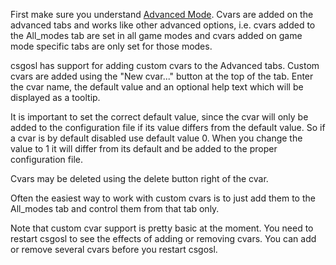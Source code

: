 First make sure you understand [Advanced Mode](https://github.com/lenosisnickerboa/csgosl/wiki/Help-on-Advanced-Tabs). Cvars are added on the advanced tabs and works like other advanced options, i.e. cvars added to the All_modes tab are set in all game modes and cvars added on game mode specific tabs are only set for those modes.

csgosl has support for adding custom cvars to the Advanced tabs. Custom cvars are added using the "New cvar..." button at the top of the tab. Enter the cvar name, the default value and an optional help text which will be displayed as a tooltip.

It is important to set the correct default value, since the cvar will only be added to the configuration file if its value differs from the default value. So if a cvar is by default disabled use default value 0. When you change the value to 1 it will differ from its default and be added to the proper configuration file.

Cvars may be deleted using the delete button right of the cvar.

Often the easiest way to work with custom cvars is to just add them to the All_modes tab and control them from that tab only. 

Note that custom cvar support is pretty basic at the moment. You need to restart csgosl to see the effects of adding or removing cvars. You can add or remove several cvars before you restart csgosl.
